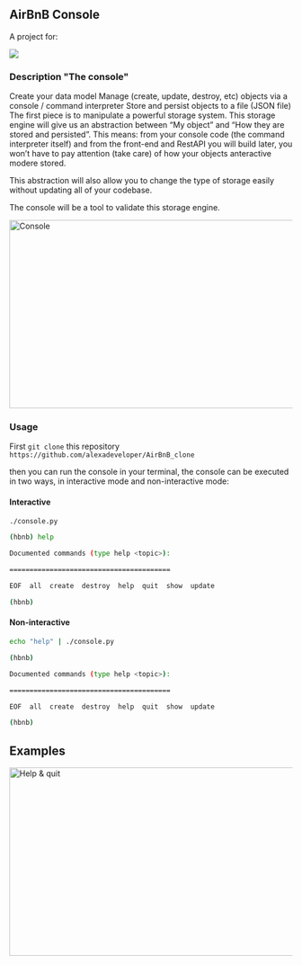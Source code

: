 ## AirBnB Console

A project for:

<img src="https://www.holbertonschool.com/holberton-logo-twitter-card.png">

### Description "The console"

Create your data model 
Manage (create, update, destroy, etc) objects via a console / command interpreter 
Store and persist objects to a file (JSON file)
The first piece is to manipulate a powerful storage system. This storage engine will give us an abstraction between “My object” and “How they are stored and persisted”. This means: from your console code (the command interpreter itself) and from the front-end and RestAPI you will build later, you won’t have to pay attention (take care) of how your objects anteractive modere stored.

This abstraction will also allow you to change the type of storage easily without updating all of your codebase.

The console will be a tool to validate this storage engine.

<p><img src="https://s3.amazonaws.com/intranet-projects-files/concepts/74/hbnb_step0.png" alt="Console" width="629" height="335"></p>

### Usage

First `git clone` this repository `https://github.com/alexadeveloper/AirBnB_clone` 

then you can run the console in your terminal, the console can be executed in two ways, in interactive mode and non-interactive mode:

#### Interactive 

```sh
./console.py

(hbnb) help

Documented commands (type help <topic>):

========================================

EOF  all  create  destroy  help  quit  show  update

(hbnb) 
```
#### Non-interactive

```sh
echo "help" | ./console.py

(hbnb)

Documented commands (type help <topic>):

========================================

EOF  all  create  destroy  help  quit  show  update

(hbnb) 
```

## Examples

<p><img src="https://drive.google.com/file/d/1AxidIjMan5hifWiXRZVwI4ssmnOM1wY8/view" alt="Help & quit" width="629" height="335"></p>

